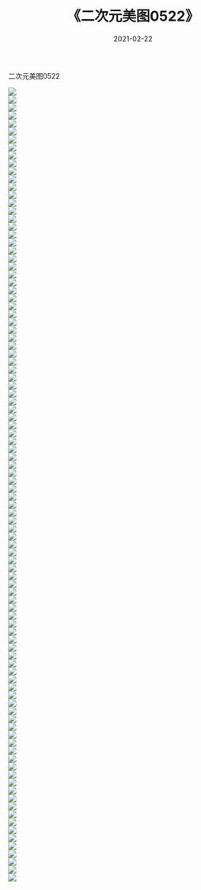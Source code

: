 ﻿---
layout: post
title:  《二次元美图0522》
date:   2021-02-22
img: http://imgx.orgx.ga/二次元/2021/二次元美图0522/000.jpg
categories: [美女, 清纯, 唯美]
---

二次元美图0522

 ![](http://imgx.orgx.ga/二次元/2021/二次元美图0522/001.jpg) <br>![](http://imgx.orgx.ga/二次元/2021/二次元美图0522/002.jpg) <br>![](http://imgx.orgx.ga/二次元/2021/二次元美图0522/003.jpg) <br>![](http://imgx.orgx.ga/二次元/2021/二次元美图0522/004.jpg) <br>![](http://imgx.orgx.ga/二次元/2021/二次元美图0522/005.jpg) <br>![](http://imgx.orgx.ga/二次元/2021/二次元美图0522/006.jpg) <br>![](http://imgx.orgx.ga/二次元/2021/二次元美图0522/007.jpg) <br>![](http://imgx.orgx.ga/二次元/2021/二次元美图0522/008.jpg) <br>![](http://imgx.orgx.ga/二次元/2021/二次元美图0522/009.jpg) <br>![](http://imgx.orgx.ga/二次元/2021/二次元美图0522/010.jpg) <br>![](http://imgx.orgx.ga/二次元/2021/二次元美图0522/011.jpg) <br>![](http://imgx.orgx.ga/二次元/2021/二次元美图0522/012.jpg) <br>![](http://imgx.orgx.ga/二次元/2021/二次元美图0522/013.jpg) <br>![](http://imgx.orgx.ga/二次元/2021/二次元美图0522/014.jpg) <br>![](http://imgx.orgx.ga/二次元/2021/二次元美图0522/015.jpg) <br>![](http://imgx.orgx.ga/二次元/2021/二次元美图0522/016.jpg) <br>![](http://imgx.orgx.ga/二次元/2021/二次元美图0522/017.jpg) <br>![](http://imgx.orgx.ga/二次元/2021/二次元美图0522/018.jpg) <br>![](http://imgx.orgx.ga/二次元/2021/二次元美图0522/019.jpg) <br>![](http://imgx.orgx.ga/二次元/2021/二次元美图0522/020.jpg) <br>![](http://imgx.orgx.ga/二次元/2021/二次元美图0522/021.jpg) <br>![](http://imgx.orgx.ga/二次元/2021/二次元美图0522/022.jpg) <br>![](http://imgx.orgx.ga/二次元/2021/二次元美图0522/023.jpg) <br>![](http://imgx.orgx.ga/二次元/2021/二次元美图0522/024.jpg) <br>![](http://imgx.orgx.ga/二次元/2021/二次元美图0522/025.jpg) <br>![](http://imgx.orgx.ga/二次元/2021/二次元美图0522/026.jpg) <br>![](http://imgx.orgx.ga/二次元/2021/二次元美图0522/027.jpg) <br>![](http://imgx.orgx.ga/二次元/2021/二次元美图0522/028.jpg) <br>![](http://imgx.orgx.ga/二次元/2021/二次元美图0522/029.jpg) <br>![](http://imgx.orgx.ga/二次元/2021/二次元美图0522/030.jpg) <br>![](http://imgx.orgx.ga/二次元/2021/二次元美图0522/031.jpg) <br>![](http://imgx.orgx.ga/二次元/2021/二次元美图0522/032.jpg) <br>![](http://imgx.orgx.ga/二次元/2021/二次元美图0522/033.jpg) <br>![](http://imgx.orgx.ga/二次元/2021/二次元美图0522/034.jpg) <br>![](http://imgx.orgx.ga/二次元/2021/二次元美图0522/035.jpg) <br>![](http://imgx.orgx.ga/二次元/2021/二次元美图0522/036.jpg) <br>![](http://imgx.orgx.ga/二次元/2021/二次元美图0522/037.jpg) <br>![](http://imgx.orgx.ga/二次元/2021/二次元美图0522/038.jpg) <br>![](http://imgx.orgx.ga/二次元/2021/二次元美图0522/039.jpg) <br>![](http://imgx.orgx.ga/二次元/2021/二次元美图0522/040.jpg) <br>![](http://imgx.orgx.ga/二次元/2021/二次元美图0522/041.jpg) <br>![](http://imgx.orgx.ga/二次元/2021/二次元美图0522/042.jpg) <br>![](http://imgx.orgx.ga/二次元/2021/二次元美图0522/043.jpg) <br>![](http://imgx.orgx.ga/二次元/2021/二次元美图0522/044.jpg) <br>![](http://imgx.orgx.ga/二次元/2021/二次元美图0522/045.jpg) <br>![](http://imgx.orgx.ga/二次元/2021/二次元美图0522/046.jpg) <br>![](http://imgx.orgx.ga/二次元/2021/二次元美图0522/047.jpg) <br>![](http://imgx.orgx.ga/二次元/2021/二次元美图0522/048.jpg) <br>![](http://imgx.orgx.ga/二次元/2021/二次元美图0522/049.jpg) <br>![](http://imgx.orgx.ga/二次元/2021/二次元美图0522/050.jpg) <br>![](http://imgx.orgx.ga/二次元/2021/二次元美图0522/051.jpg) <br>![](http://imgx.orgx.ga/二次元/2021/二次元美图0522/052.jpg) <br>![](http://imgx.orgx.ga/二次元/2021/二次元美图0522/053.jpg) <br>![](http://imgx.orgx.ga/二次元/2021/二次元美图0522/054.jpg) <br>![](http://imgx.orgx.ga/二次元/2021/二次元美图0522/055.jpg) <br>![](http://imgx.orgx.ga/二次元/2021/二次元美图0522/056.jpg) <br>![](http://imgx.orgx.ga/二次元/2021/二次元美图0522/057.jpg) <br>![](http://imgx.orgx.ga/二次元/2021/二次元美图0522/058.jpg) <br>![](http://imgx.orgx.ga/二次元/2021/二次元美图0522/059.jpg) <br>![](http://imgx.orgx.ga/二次元/2021/二次元美图0522/060.jpg) <br>![](http://imgx.orgx.ga/二次元/2021/二次元美图0522/061.jpg) <br>![](http://imgx.orgx.ga/二次元/2021/二次元美图0522/062.jpg) <br>![](http://imgx.orgx.ga/二次元/2021/二次元美图0522/063.jpg) <br>![](http://imgx.orgx.ga/二次元/2021/二次元美图0522/064.jpg) <br>![](http://imgx.orgx.ga/二次元/2021/二次元美图0522/065.jpg) <br>![](http://imgx.orgx.ga/二次元/2021/二次元美图0522/066.jpg) <br>![](http://imgx.orgx.ga/二次元/2021/二次元美图0522/067.jpg) <br>![](http://imgx.orgx.ga/二次元/2021/二次元美图0522/068.jpg) <br>![](http://imgx.orgx.ga/二次元/2021/二次元美图0522/069.jpg) <br>![](http://imgx.orgx.ga/二次元/2021/二次元美图0522/070.jpg) <br>![](http://imgx.orgx.ga/二次元/2021/二次元美图0522/071.jpg) <br>![](http://imgx.orgx.ga/二次元/2021/二次元美图0522/072.jpg) <br>![](http://imgx.orgx.ga/二次元/2021/二次元美图0522/073.jpg) <br>![](http://imgx.orgx.ga/二次元/2021/二次元美图0522/074.jpg) <br>![](http://imgx.orgx.ga/二次元/2021/二次元美图0522/075.jpg) <br>![](http://imgx.orgx.ga/二次元/2021/二次元美图0522/076.jpg) <br>![](http://imgx.orgx.ga/二次元/2021/二次元美图0522/077.jpg) <br>![](http://imgx.orgx.ga/二次元/2021/二次元美图0522/078.jpg) <br>![](http://imgx.orgx.ga/二次元/2021/二次元美图0522/079.jpg) <br>![](http://imgx.orgx.ga/二次元/2021/二次元美图0522/080.jpg) <br>![](http://imgx.orgx.ga/二次元/2021/二次元美图0522/081.jpg) <br>![](http://imgx.orgx.ga/二次元/2021/二次元美图0522/082.jpg) <br>![](http://imgx.orgx.ga/二次元/2021/二次元美图0522/083.jpg) <br>![](http://imgx.orgx.ga/二次元/2021/二次元美图0522/084.jpg) <br>![](http://imgx.orgx.ga/二次元/2021/二次元美图0522/085.jpg) <br>![](http://imgx.orgx.ga/二次元/2021/二次元美图0522/086.jpg) <br>![](http://imgx.orgx.ga/二次元/2021/二次元美图0522/087.jpg) <br>![](http://imgx.orgx.ga/二次元/2021/二次元美图0522/088.jpg) <br>![](http://imgx.orgx.ga/二次元/2021/二次元美图0522/089.jpg) <br>![](http://imgx.orgx.ga/二次元/2021/二次元美图0522/090.jpg) <br>![](http://imgx.orgx.ga/二次元/2021/二次元美图0522/091.jpg) <br>![](http://imgx.orgx.ga/二次元/2021/二次元美图0522/092.jpg) <br>![](http://imgx.orgx.ga/二次元/2021/二次元美图0522/093.jpg) <br>![](http://imgx.orgx.ga/二次元/2021/二次元美图0522/094.jpg) <br>![](http://imgx.orgx.ga/二次元/2021/二次元美图0522/095.jpg) <br>![](http://imgx.orgx.ga/二次元/2021/二次元美图0522/096.jpg) <br>![](http://imgx.orgx.ga/二次元/2021/二次元美图0522/097.jpg) <br>![](http://imgx.orgx.ga/二次元/2021/二次元美图0522/098.jpg) <br>![](http://imgx.orgx.ga/二次元/2021/二次元美图0522/099.jpg) <br>![](http://imgx.orgx.ga/二次元/2021/二次元美图0522/100.jpg) <br>